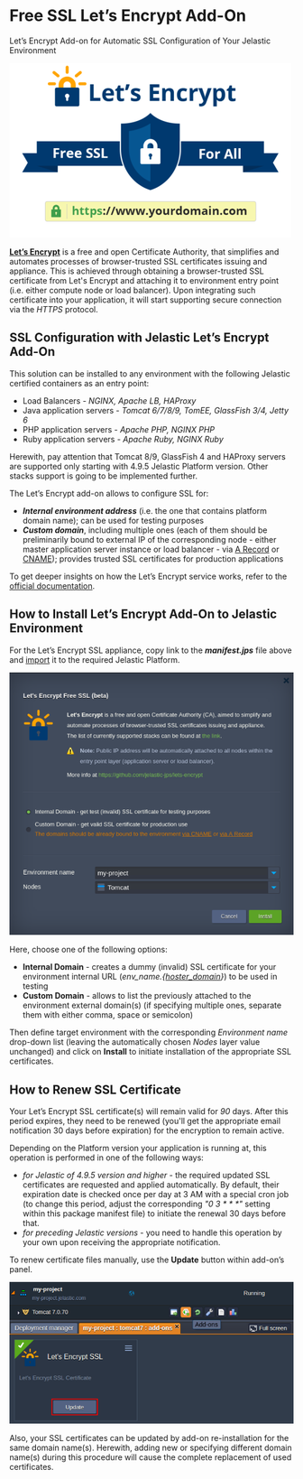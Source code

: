 # Free SSL Let’s Encrypt Add-On


Let’s Encrypt Add-on for Automatic SSL Configuration of Your Jelastic Environment


![Let’s Encrypt Add-on](/images/letsencrypt-jelastic-ssl.png)



**[Let’s Encrypt](https://letsencrypt.org/)** is a free and open Certificate Authority, that simplifies and automates processes of browser-trusted SSL certificates issuing and appliance. This is achieved through obtaining a browser-trusted SSL certificate from Let's Encrypt and attaching it to environment entry point (i.e. either compute node or load balancer). Upon integrating such certificate into your application, it will start supporting secure connection via the _HTTPS_ protocol.


## SSL Configuration with Jelastic Let’s Encrypt Add-On


This solution can be installed to any environment with the following Jelastic certified containers as an entry point:
- Load Balancers - _NGINX, Apache LB, HAProxy_
- Java application servers - _Tomcat 6/7/8/9, TomEE, GlassFish 3/4, Jetty 6_
- PHP application servers - _Apache PHP, NGINX PHP_
- Ruby application servers - _Apache Ruby, NGINX Ruby_

Herewith, pay attention that Tomcat 8/9, GlassFish 4 and HAProxy servers are supported only starting with 4.9.5 Jelastic Platform version. Other stacks support is going to be implemented further.

The Let’s Encrypt add-on allows to configure SSL for:
- **_Internal environment address_** (i.e. the one that contains platform domain name); can be used for testing purposes
- **_Custom domain_**, including multiple ones (each of them should be preliminarily bound to external IP of the corresponding node - either master application server instance or load balancer - via [A Record](https://docs.jelastic.com/a-records-domain-names) or [CNAME](https://docs.jelastic.com/custom-domain-via-cname)); provides trusted SSL certificates for production applications


To get deeper insights on how the Let’s Encrypt service works, refer to the [official documentation](https://letsencrypt.org/how-it-works/).


## How to Install Let’s Encrypt Add-On to Jelastic Environment


For the Let’s Encrypt SSL appliance, copy link to the **_manifest.jps_** file above and [import](https://docs.jelastic.com/environment-import) it to the required Jelastic Platform.

![Let’s Encrypt Installation](/images/install-letsencrypt-ssl.png)

Here, choose one of the following options:
- **Internal Domain** - creates a dummy (invalid) SSL certificate for your environment internal URL (_env_name.{[hoster_domain](https://docs.jelastic.com/jelastic-hoster-info)}_) to be used in testing 
- **Custom Domain** - allows to list the previously attached to the environment external domain(s) (if specifying multiple ones, separate them with either comma, space or semicolon)


Then define target environment with the corresponding _Environment name_ drop-down list (leaving the automatically chosen _Nodes_ layer value unchanged) and click on **Install** to initiate installation of the appropriate SSL certificates.


## How to Renew SSL Certificate


Your Let’s Encrypt SSL certificate(s) will remain valid for _90_ days. After this period expires, they need to be renewed (you'll get the appropriate email notification 30 days before expiration) for the encryption to remain active.

Depending on the Platform version your application is running at, this operation is performed in one of the following ways:
- _for Jelastic of 4.9.5 version and higher_ - the required updated SSL certificates are requested and applied automatically. By default, their expiration date is checked once per day at 3 AM with a special cron job (to change this period, adjust the corresponding _"0 3 * * *"_ setting within this package manifest file) to initiate the renewal 30 days before that.
- _for preceding Jelastic versions_ - you need to handle this operation by your own upon receiving the appropriate notification.

To renew certificate files manually, use the **Update** button within add-on’s panel.

![Let’s Encrypt Update](/images/update-sll-certificate.png)

Also, your SSL certificates can be updated by add-on re-installation for the same domain name(s). Herewith, adding new or specifying different domain name(s) during this procedure will cause the complete replacement of used certificates.
